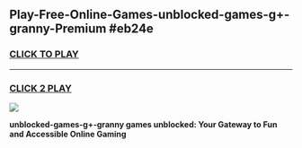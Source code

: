 
## Play-Free-Online-Games-unblocked-games-g+-granny-Premium #eb24e
<h3>
<a href="https://premium.freeplayer.one?title=unblocked-games-g+-granny&ref=8M">CLICK TO PLAY</a></h3>
<hr>

<h3>
<a href="https://premium.freeplayer.one?title=unblocked-games-g+-granny&ref=8M">CLICK 2 PLAY</a>
  
</h3>

<a href="https://premium.freeplayer.one?title=unblocked-games-g+-granny&ref=8M"><img src="https://clearcache.store/games.png"></a>


**unblocked-games-g+-granny games unblocked: Your Gateway to Fun and Accessible Online Gaming**
